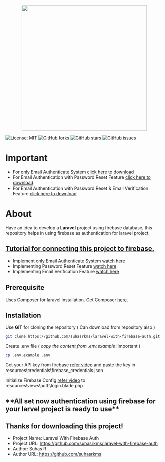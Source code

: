 <p align="center"><a href="https://laravel.com" target="_blank"><img src="https://raw.githubusercontent.com/laravel/art/master/logo-lockup/5%20SVG/2%20CMYK/1%20Full%20Color/laravel-logolockup-cmyk-red.svg" width="400"></a></p>

[![License: MIT](https://img.shields.io/badge/License-MIT-yellow.svg)](https://opensource.org/licenses/MIT)
[![GitHub forks](https://img.shields.io/github/forks/suhasrkms/laravel-with-firebase-auth)](https://github.com/suhasrkms/laravel-with-firebase-auth/network)
[![GitHub stars](https://img.shields.io/github/stars/suhasrkms/laravel-with-firebase-auth)](https://github.com/suhasrkms/laravel-with-firebase-auth/stargazers)
[![GitHub issues](https://img.shields.io/github/issues/suhasrkms/laravel-with-firebase-auth)](https://github.com/suhasrkms/laravel-with-firebase-auth/issues)

# Important
- For only Email Authenticate System [click here to download](https://github.com/suhasrkms/laravel-with-firebase-auth/archive/7825367e9afaf7b73b45091ba544fdb806be4b37.zip)
- For Email Authentication with Password Reset Feature [click here to download](https://github.com/suhasrkms/laravel-with-firebase-auth/archive/e4402356e18e048d7681ae3f66d8908e53608158.zip)
- For Email Authentication with Password Reset & Email Verification Feature [click here to download](https://github.com/suhasrkms/laravel-with-firebase-auth/archive/refs/heads/main.zip)
    
 
# About

Have an idea to develop a **Laravel** project using firebase database, this repository helps in using firebase as authentication for laravel project.

## [Tutorial for connecting this project to firebase.](https://www.youtube.com/watch?v=75aEgBYaexg&t=22s)

- Implement only Email Authenticate System [watch here](https://youtu.be/75aEgBYaexg)
- Implementing Password Reset Feature [watch here](https://youtu.be/WC6m5I26MUE)
- Implementing Email Verification Feature [watch here](https://youtu.be/_zBihJ2JLi0)

## Prerequisite

Uses Composer for laravel installation. Get Composer [here](https://getcomposer.org/download/).

## Installation

Use **GIT** for cloning the repository ( Can download from repository also )

```bash
git clone https://github.com/suhasrkms/laravel-with-firebase-auth.git
```

Create .env file ( *copy the content from .env.example* !important )

```bash
cp .env.example .env
```

Get your API key from firebase [refer video](https://www.youtube.com/watch?v=75aEgBYaexg&t=22s) and paste the key in resources\credentials\firebase_credentials.json

Initialize Firebase Config [refer video](https://www.youtube.com/watch?v=75aEgBYaexg&t=22s) to resources\views\auth\login.blade.php

<h2>**All set now authentication using firebase for your larvel project is ready to use**</h2>

## Thanks for downloading this project!

- Project Name: Laravel With Firebase Auth
- Project URL: https://github.com/suhasrkms/laravel-with-firebase-auth
- Author: Suhas R
- Author URL: https://github.com/suhasrkms 
